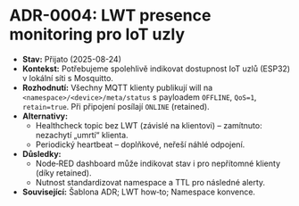# ADR-0004: LWT presence monitoring pro IoT uzly

- **Stav:** Přijato (2025-08-24)
- **Kontekst:** Potřebujeme spolehlivě indikovat dostupnost IoT uzlů (ESP32) v lokální síti s Mosquitto.
- **Rozhodnutí:** Všechny MQTT klienty publikují will na `<namespace>/<device>/meta/status` s payloadem `OFFLINE`, `QoS=1`, `retain=true`. Při připojení posílají `ONLINE` (retained).
- **Alternativy:**
  - Healthcheck topic bez LWT (závislé na klientovi) – zamítnuto: nezachytí „umrtí“ klienta.
  - Periodický heartbeat – doplňkové, neřeší náhlé odpojení.
- **Důsledky:**
  - Node‑RED dashboard může indikovat stav i pro nepřítomné klienty (díky retained).
  - Nutnost standardizovat namespace a TTL pro následné alerty.
- **Související:** Šablona ADR; LWT how‑to; Namespace konvence.
